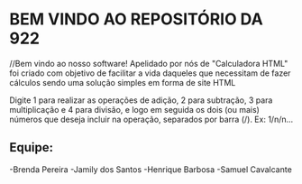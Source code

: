 # BEM VINDO AO REPOSITÓRIO DA 922

//Bem vindo ao nosso software!
Apelidado por nós de "Calculadora HTML"
foi criado com objetivo de facilitar a vida daqueles que necessitam de fazer cálculos
sendo uma solução simples em forma de site HTML

Digite 1 para realizar as operações de adição, 2 para subtração, 3 para multiplicação e 4 para divisão, e logo em seguida os dois (ou mais) números que deseja incluir na operação, separados por barra (/).
Ex: 1/n/n...

## Equipe:
-Brenda Pereira 
-Jamily dos Santos 
-Henrique Barbosa 
-Samuel Cavalcante
